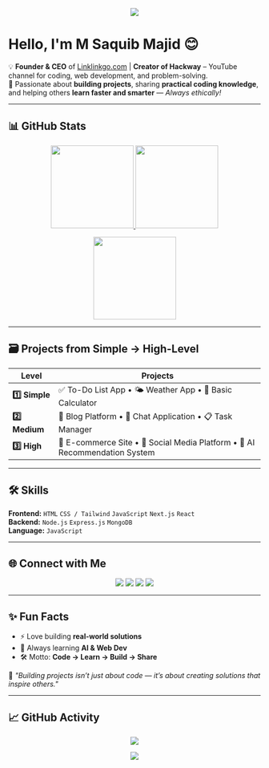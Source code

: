 <!-- Profile Banner -->
<p align="center">
  <img src="https://capsule-render.vercel.app/api?type=waving&color=ff0057&height=200&section=header&text=M%20Saquib%20Majid&fontSize=40&fontColor=ffffff&animation=fadeIn&fontAlignY=35"/>
</p>

# Hello, I'm **M Saquib Majid** 😊  

💡 **Founder & CEO** of [Linklinkgo.com](https://www.linklinkgo.com) | **Creator of Hackway** – YouTube channel for coding, web development, and problem-solving.  
🚀 Passionate about **building projects**, sharing **practical coding knowledge**, and helping others **learn faster and smarter** — _Always ethically!_  

---

## 📊 GitHub Stats  
<p align="center">
  <a href="https://github.com/saquib-dev">
    <img src="https://github-readme-stats.vercel.app/api?username=saquib-dev&show_icons=true&theme=radical&hide_border=true&count_private=true&include_all_commits=true" height="165"/>
  </a>
  <a href="https://github.com/saquib-dev">
    <img src="https://github-readme-stats.vercel.app/api/top-langs/?username=saquib-dev&layout=compact&theme=radical&hide_border=true&langs_count=8" height="165"/>
  </a>
</p>
<p align="center">
  <a href="https://github.com/saquib-dev">
    <img src="https://github-readme-streak-stats.herokuapp.com?user=saquib-dev&theme=radical&hide_border=true" height="165"/>
  </a>
</p>

---

## 🗃️ Projects from Simple → High-Level  

| Level | Projects |
|-------|----------|
| **1️⃣ Simple** | ✅ To-Do List App • 🌤 Weather App • 🧮 Basic Calculator |
| **2️⃣ Medium** | 📝 Blog Platform • 💬 Chat Application • 📋 Task Manager |
| **3️⃣ High** | 🛒 E-commerce Site • 📱 Social Media Platform • 🤖 AI Recommendation System |

---

## 🛠 Skills  

**Frontend:** `HTML` `CSS / Tailwind` `JavaScript` `Next.js` `React`  
**Backend:** `Node.js` `Express.js` `MongoDB`  
**Language:** `JavaScript`  

---

## 🌐 Connect with Me  

<p align="center">
  <a href="https://www.linklinkgo.com"><img src="https://img.shields.io/badge/Website-FF0057?style=for-the-badge&logo=google-chrome&logoColor=white"/></a>
  <a href="https://codepen.io/hackway"><img src="https://img.shields.io/badge/CodePen-000000?style=for-the-badge&logo=codepen&logoColor=white"/></a>
  <a href="https://www.youtube.com/@hackway"><img src="https://img.shields.io/badge/YouTube-FF0000?style=for-the-badge&logo=youtube&logoColor=white"/></a>
  <a href="https://www.instagram.com/ms._.rahman/"><img src="https://img.shields.io/badge/Instagram-E4405F?style=for-the-badge&logo=instagram&logoColor=white"/></a>
</p>

---

## ✨ Fun Facts  

- ⚡ Love building **real-world solutions**  
- 🎯 Always learning **AI & Web Dev**  
- 🛠 Motto: **Code → Learn → Build → Share**  

💬 _"Building projects isn’t just about code — it’s about creating solutions that inspire others."_  

---

## 📈 GitHub Activity  
<p align="center">
  <a href="https://github.com/saquib-dev">
    <img src="https://github-readme-activity-graph.vercel.app/graph?username=saquib-dev&theme=radical&hide_border=true&area=true"/>
  </a>
</p>

<!-- Footer Wave -->
<p align="center">
  <img src="https://capsule-render.vercel.app/api?type=waving&color=ff0057&height=150&section=footer"/>
</p>
